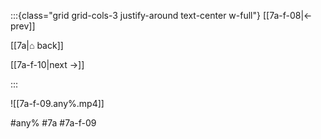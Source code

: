 :::{class="grid grid-cols-3 justify-around text-center w-full"}
[[7a-f-08|← prev]]

[[7a|⌂ back]]

[[7a-f-10|next →]]

:::

![[7a-f-09.any%.mp4]]

#any% #7a #7a-f-09